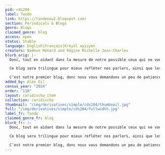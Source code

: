 ```yaml
---
pid: cds204
label: Tande
link: https://tandenou2.blogspot.com/
section: Periodicals & Blogs
genre: Blogs
claimed_genre: blog
access: open
status: Stable
language: English|Français|Kreyòl ayisyen
creators: Nadève Ménard and Régine Michelle Jean-Charles
blurb_orig: |-
  Donc, tout en aidant dans la mesure de notre possible ceux qui ne vont pas bien, nous voulons contribuer à la réflexion sur la culture haïtienne, sur les études haïtiennes et sur la littérature, tout en évoquant d’autres centres d’intérêt.

  Ce blog sera trilingue pour mieux refléter nos parlers, ainsi que les langues haïtiennes et les langues dans lesquelles se font les études haïtiennes aujourd’hui. Nous allons aussi inviter de temps à autre des contributeurs pour enrichir la conversation et pour renforcer les liens entre les divers participants dans la discussion sur les littérature et culture haïtiennes, où qu’ils se trouvent.

  C’est notre premier blog, donc nous vous demandons un peu de patience tandis que nous cherchons notre chemin pour faire entendre notre parole, tout en étant à l’écoute de celle des autres.
added_by: Alex Gil
census_year: "2024"
order: "110"
layout: caridischo_item
collection: caridischo
thumbnail: "/img/derivatives/simple/cds204/thumbnail.jpg"
full: "/img/derivatives/simple/cds204/fullwidth.jpg"
label_fr: Tande
claimed_genre_fr: blog
blurb_fr: |-
  Donc, tout en aidant dans la mesure de notre possible ceux qui ne vont pas bien, nous voulons contribuer à la réflexion sur la culture haïtienne, sur les études haïtiennes et sur la littérature, tout en évoquant d’autres centres d’intérêt.

  Ce blog sera trilingue pour mieux refléter nos parlers, ainsi que les langues haïtiennes et les langues dans lesquelles se font les études haïtiennes aujourd’hui. Nous allons aussi inviter de temps à autre des contributeurs pour enrichir la conversation et pour renforcer les liens entre les divers participants dans la discussion sur les littérature et culture haïtiennes, où qu’ils se trouvent.

  C’est notre premier blog, donc nous vous demandons un peu de patience tandis que nous cherchons notre chemin pour faire entendre notre parole, tout en étant à l’écoute de celle des autres.
---
```

